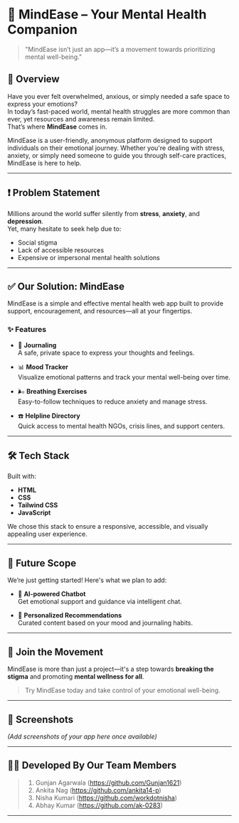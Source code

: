 # 🧠 MindEase – Your Mental Health Companion

> "MindEase isn’t just an app—it’s a movement towards prioritizing mental well-being."

## 🌟 Overview

Have you ever felt overwhelmed, anxious, or simply needed a safe space to express your emotions?  
In today’s fast-paced world, mental health struggles are more common than ever, yet resources and awareness remain limited.  
That’s where **MindEase** comes in.

MindEase is a user-friendly, anonymous platform designed to support individuals on their emotional journey. Whether you're dealing with stress, anxiety, or simply need someone to guide you through self-care practices, MindEase is here to help.

---

## ❗ Problem Statement

Millions around the world suffer silently from **stress**, **anxiety**, and **depression**.  
Yet, many hesitate to seek help due to:

- Social stigma
- Lack of accessible resources
- Expensive or impersonal mental health solutions

---

## ✅ Our Solution: MindEase

MindEase is a simple and effective mental health web app built to provide support, encouragement, and resources—all at your fingertips.

### ✨ Features

- 📝 **Journaling**  
  A safe, private space to express your thoughts and feelings.

- 📊 **Mood Tracker**  
  Visualize emotional patterns and track your mental well-being over time.

- 🌬️ **Breathing Exercises**  
  Easy-to-follow techniques to reduce anxiety and manage stress.

- ☎️ **Helpline Directory**  
  Quick access to mental health NGOs, crisis lines, and support centers.

---

## 🛠 Tech Stack

Built with:

- **HTML**
- **CSS**
- **Tailwind CSS**
- **JavaScript**

We chose this stack to ensure a responsive, accessible, and visually appealing user experience.

---

## 🚀 Future Scope

We’re just getting started! Here's what we plan to add:

- 🤖 **AI-powered Chatbot**  
  Get emotional support and guidance via intelligent chat.


- 🎯 **Personalized Recommendations**  
  Curated content based on your mood and journaling habits.

---

## 🙌 Join the Movement

MindEase is more than just a project—it's a step towards **breaking the stigma** and promoting **mental wellness for all**.

> Try MindEase today and take control of your emotional well-being.

---

## 📸 Screenshots

*(Add screenshots of your app here once available)*

---

## 👨‍💻 Developed By Our Team Members

> 1. Gunjan Agarwala (https://github.com/Gunjan1621)
> 2. Ankita Nag (https://github.com/ankita14-p)
> 3. Nisha Kumari (https://github.com/workdotnisha)
> 4. Abhay Kumar (https://github.com/ak-0283)

---
